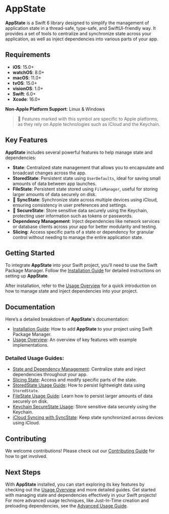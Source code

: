 # AppState

**AppState** is a Swift 6 library designed to simplify the management of application state in a thread-safe, type-safe, and SwiftUI-friendly way. It provides a set of tools to centralize and synchronize state across your application, as well as inject dependencies into various parts of your app.

## Requirements

- **iOS**: 15.0+
- **watchOS**: 8.0+
- **macOS**: 11.0+
- **tvOS**: 15.0+
- **visionOS**: 1.0+
- **Swift**: 6.0+
- **Xcode**: 16.0+
  
**Non-Apple Platform Support**: Linux & Windows

> 🍎 Features marked with this symbol are specific to Apple platforms, as they rely on Apple technologies such as iCloud and the Keychain.

## Key Features

**AppState** includes several powerful features to help manage state and dependencies:

- **State**: Centralized state management that allows you to encapsulate and broadcast changes across the app.
- **StoredState**: Persistent state using `UserDefaults`, ideal for saving small amounts of data between app launches.
- **FileState**: Persistent state stored using `FileManager`, useful for storing larger amounts of data securely on disk.
- 🍎 **SyncState**: Synchronize state across multiple devices using iCloud, ensuring consistency in user preferences and settings.
- 🍎 **SecureState**: Store sensitive data securely using the Keychain, protecting user information such as tokens or passwords.
- **Dependency Management**: Inject dependencies like network services or database clients across your app for better modularity and testing.
- **Slicing**: Access specific parts of a state or dependency for granular control without needing to manage the entire application state.

## Getting Started

To integrate **AppState** into your Swift project, you’ll need to use the Swift Package Manager. Follow the [Installation Guide](documentation/installation.md) for detailed instructions on setting up **AppState**.

After installation, refer to the [Usage Overview](documentation/usage-overview.md) for a quick introduction on how to manage state and inject dependencies into your project.

## Documentation

Here’s a detailed breakdown of **AppState**'s documentation:

- [Installation Guide](documentation/installation.md): How to add **AppState** to your project using Swift Package Manager.
- [Usage Overview](documentation/usage-overview.md): An overview of key features with example implementations.
  
### Detailed Usage Guides:

- [State and Dependency Management](documentation/usage-state-dependency.md): Centralize state and inject dependencies throughout your app.
- [Slicing State](documentation/usage-slice.md): Access and modify specific parts of the state.
- [StoredState Usage Guide](documentation/usage-storedstate.md): How to persist lightweight data using `StoredState`.
- [FileState Usage Guide](documentation/usage-filestate.md): Learn how to persist larger amounts of data securely on disk.
- [Keychain SecureState Usage](documentation/usage-securestate.md): Store sensitive data securely using the Keychain.
- [iCloud Syncing with SyncState](documentation/usage-syncstate.md): Keep state synchronized across devices using iCloud.

## Contributing

We welcome contributions! Please check out our [Contributing Guide](documentation/contributing.md) for how to get involved.

## Next Steps

With **AppState** installed, you can start exploring its key features by checking out the [Usage Overview](documentation/usage-overview.md) and more detailed guides. Get started with managing state and dependencies effectively in your Swift projects! For more advanced usage techniques, like Just-In-Time creation and preloading dependencies, see the [Advanced Usage Guide](documentation/advanced-usage.md).
